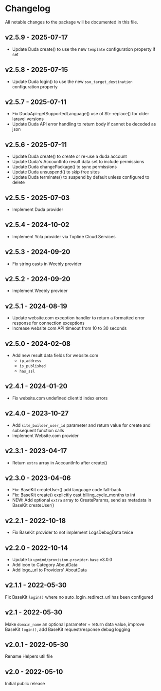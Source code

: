 # Changelog

All notable changes to the package will be documented in this file.

## v2.5.9 - 2025-07-17

- Update Duda create() to use the new `template` configuration property if set

## v2.5.8 - 2025-07-15

- Update Duda login() to use the new `sso_target_destination` configuration property

## v2.5.7 - 2025-07-11

- Fix DudaApi::getSupportedLanguage() use of Str::replace() for older laravel versions
- Update Duda API error handling to return body if cannot be decoded as json

## v2.5.6 - 2025-07-11

- Update Duda create() to create or re-use a duda account
- Update Duda's AccountInfo result data set to include permissions
- Update Duda changePackage() to sync permissions
- Update Duda unsuspend() to skip free sites
- Update Duda terminate() to suspend by default unless configured to delete

## v2.5.5 - 2025-07-03

- Implement Duda provider

## v2.5.4 - 2024-10-02

- Implement Yola provider via Topline Cloud Services

## v2.5.3 - 2024-09-20

- Fix string casts in Weebly provider

## v2.5.2 - 2024-09-20

- Implement Weebly provider

## v2.5.1 - 2024-08-19

- Update website.com exception handler to return a formatted error response for connection exceptions
- Increase website.com API timeout from 10 to 30 seconds

## v2.5.0 - 2024-02-08

- Add new result data fields for website.com
  - `ip_address`
  - `is_published`
  - `has_ssl`

## v2.4.1 - 2024-01-20

- Fix website.com undefined clientId index errors

## v2.4.0 - 2023-10-27

- Add `site_builder_user_id` parameter and return value for create and subsequent function calls
- Implement Website.com provider

## v2.3.1 - 2023-04-17

- Return `extra` array in AccountInfo after create()

## v2.3.0 - 2023-04-06

- Fix: BaseKit createUser() add language code fall-back
- Fix: BaseKit create() explicitly cast billing_cycle_months to int
- NEW: Add optional `extra` array to CreateParams, send as metadata in BaseKit createUser()

## v2.2.1 - 2022-10-18

- Fix BaseKit provider to not implement LogsDebugData twice

## v2.2.0 - 2022-10-14

- Update to `upmind/provision-provider-base` v3.0.0
- Add icon to Category AboutData
- Add logo_url to Providers' AboutData

## v2.1.1 - 2022-05-30

Fix BaseKit `login()` where no auto_login_redirect_url has been configured

## v2.1 - 2022-05-30

Make `domain_name` an optional parameter + return data value, improve BaseKit
`login()`, add BaseKit request/response debug logging

## v2.0.1 - 2022-05-30

Rename Helpers util file
## v2.0 - 2022-05-10

Initial public release
